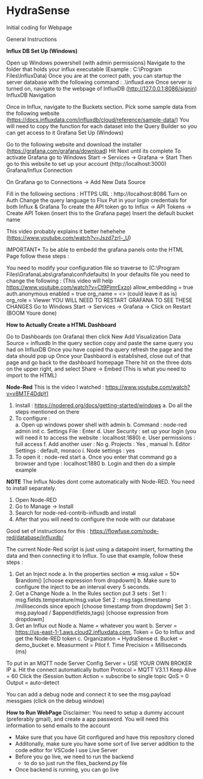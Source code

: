 # HydraSense
Initial coding for Webpage

General Instructions 


**Influx DB Set Up (Windows)**

Open up Windows powershell (with admin permissions)
Navigate to the folder that holds your influx executable (Example : C:\Program Files\InfluxData)
Once you are at the correct path, you can startup the server database with the following command : .\influxd.exe
Once server is turned on, navigate to the webpage of InfluxDB (http://127.0.0.1:8086/signin)
InfluxDB Navigation

Once in Influx, navigate to the Buckets section.
Pick some sample data from the following website (https://docs.influxdata.com/influxdb/cloud/reference/sample-data/)
You will need to copy the function for each dataset into the Query Builder so you can get access to it
Grafana Set Up (Windows)

Go to the following website and download the installer (https://grafana.com/grafana/download)
Hit Next until its complete
To activate Grafana go to Windows Start -> Services -> Grafana -> Start
Then go to this website to set up your account (http://localhost:3000)
Grafana/Influx Connection

On Grafana go to Connections -> Add New Data Source

Fill in the following sections : HTTPS URL : http://localhost:8086 Turn on Auth Change the query language to Flux Put in your login credentials for both Influx & Grafana To create the API token go to Influx -> API Tokens -> Create API Token (insert this to the Grafana page) Insert the default bucket name

This video probably explains it better hehehehe (https://www.youtube.com/watch?v=Jszd7zrl-_U)

IMPORTANT* To be able to embedd the grafana panels onto the HTML Page follow these steps :

You need to modify your configuration file so traverse to (C:\Program Files\GrafanaLabs\grafana\conf\defaults)
In your defaults file you need to change the following : (This video will help https://www.youtube.com/watch?v=Ct9PjmrExzo) allow_embedding = true auth.anonymous enabled = true org_name = <> (could leave it as is) org_role = Viewer
YOU WILL NEED TO RESTART GRAFANA TO SEE THESE CHANGES Go to Windows Start -> Services -> Grafana -> Click on Restart (BOOM Youre done)

**How to Actually Create a HTML Dashboard**

Go to Dashboards (on Grafana) then click New
Add Visualization
Data Source = influxdb
In the query section copy and paste the same query you had on InfluxDB
Once you have copied tha query refresh the page and the data should pop up
Once your Dashbaord is established, close out of that page and go back to the dashboard homepage
There hit on the three dots on the upper right, and select Share -> Embed (This is what you need to import to the HTML)

**Node-Red**
This is the video I watched : https://www.youtube.com/watch?v=v8MTF4DdpYI
1)	Install : https://nodered.org/docs/getting-started/windows
  a.	Do all the steps mentioned on there 
2)	To configure : 	
  a.	Open up windows power shell with admin 
  b.	Command : node-red admin init
  c.	Settings File : Enter 
  d.	User Security : set up your login (you will need it to access the website : localhost:1880)
  e.	User permissions : full access 
  f.	Add another user : No
  g.	Projects  : Yes , manual
  h.	Editor Settings : default, monaco 
  i.	Node settings : yes 
3)	To open it : node-red start 
  a.	Once you enter that command go a browser and type  : localhost:1880
  b.	Login and then do a simple example 

**NOTE**
The Influx Nodes dont come automatically with Node-RED. You need to install separately. 
1. Open Node-RED
2. Go to Manage -> Install
3. Search for node-red-contrib-influxdb and install
4. After that you will need to configure the node with our database

Good set of instructions for this : https://flowfuse.com/node-red/database/influxdb/

The current Node-Red script is just using a datapoint insert, formatting the data and then connecting it to Influx. 
To use that example, follow these steps : 
  1. Get an Inject node
     a. In the properties section => msg.value = 50* $random() [choose expression from dropdowm]
     b. Make sure to configure the inject to be an interval every 5 seconds.
  2. Get a Change Node
     a. In the Rules section put 3 sets :
           Set 1 : msg.fields.temperature/msg.value
           Set 2 : msg.tags.timestamp /milliseconds since epoch [choose timestamp from dropdowm]
           Set 3 : msg.payload / $append(fields,tags) [choose expression from dropdowm]
  3. Get an Influx out Node
       a. Name = whatever you want
       b. Server  = https://us-east-1-1.aws.cloud2.influxdata.com, Token = Go to Influx and get the Node-RED token
       c. Organization = HydraSense
       d. Bucket = demo_bucket
       e. Measurment = Pilot
       f. Time Precision = Milliseconds (ms)

To put in an MQTT node 
Server Config
  Server = USE YOUR OWN BROKER IP
    a. Hit the connect automatically button
  Protocol = MQTT V3.1.1
  Keep Alive = 60 
  Click the iSession button
Action = subscribe to single topic
QoS = 0
Output = auto-detect 

You can add a debug node and connect it to see the msg.payload messgaes (click on the debug window)

**How to Run WebPage** 
Disclaimer: You need to setup a dummy account (preferably gmail), and create a app password.
You will need this information to send emails to the account

-  Make sure that you have Git configured and have this repository cloned
-  Additonally, make sure you have some sort of live server addition to the code editor for VSCode I use Live Server
-  Before you go live, we need to run the backend
    - to do so  just run the files_backend.py file
 - Once backend is running, you can go live 





